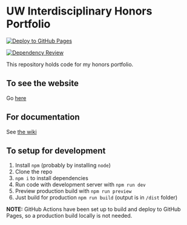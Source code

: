 # UW Interdisciplinary Honors Portfolio

[![Deploy to GitHub Pages](https://github.com/kjy5/honors-portfolio/actions/workflows/deploy_to_gh-pages.yml/badge.svg)](https://github.com/kjy5/honors-portfolio/actions/workflows/deploy_to_gh-pages.yml)

[![Dependency Review](https://github.com/kjy5/honors-portfolio/actions/workflows/dependency-review.yml/badge.svg)](https://github.com/kjy5/honors-portfolio/actions/workflows/dependency-review.yml)

This repository holds code for my honors portfolio.

## To see the website

Go [here](https://kjy5.github.io/honors-portfolio/)

## For documentation

See [the wiki](https://github.com/kjy5/honors-portfolio/wiki)

## To setup for development

1. Install `npm` (probably by installing `node`)
2. Clone the repo
3. `npm i` to install dependencies
4. Run code with development server with `npm run dev`
5. Preview production build with `npm run preview`
6. Just build for production `npm run build` (output is in `/dist` folder)

**NOTE:** GitHub Actions have been set up to build and deploy to GitHub Pages, so a production build locally is not needed.
